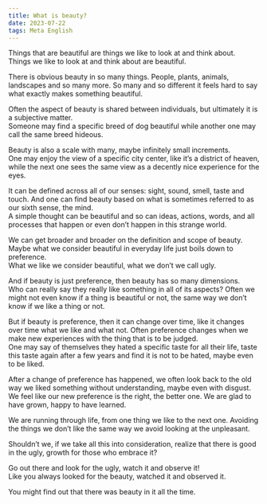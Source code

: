 ```yaml
---
title: What is beauty?
date: 2023-07-22
tags: Meta English
---
```


Things that are beautiful are things we like to look at and think about. <br>
Things we like to look at and think about are beautiful. <br>

There is obvious beauty in so many things. People, plants, animals, landscapes and so many more. So many and so different it feels hard to say what exactly makes something beautiful.<br>

Often the aspect of beauty is shared between individuals, but ultimately it is a subjective matter. <br>
Someone may find a specific breed of dog beautiful while another one may call the same breed hideous. <br>

Beauty is also a scale with many, maybe infinitely small increments. <br>
One may enjoy the view of a specific city center, like it’s a district of heaven, while the next one sees the same view as a decently nice experience for the eyes. <br>

It can be defined across all of our senses: sight, sound, smell, taste and touch. And one can find beauty based on what is sometimes referred to as our sixth sense, the mind. <br>
A simple thought can be beautiful and so can ideas, actions, words, and all processes that happen or even don’t happen in this strange world. <br>

We can get broader and broader on the definition and scope of beauty. <br>
Maybe what we consider beautiful in everyday life just boils down to preference. <br>
What we like we consider beautiful, what we don’t we call ugly. <br>

And if beauty is just preference, then beauty has so many dimensions. <br>
Who can really say they really like something in all of its aspects? Often we might not even know if a thing is beautiful or not, the same way we don’t know if we like a thing or not. <br>

But if beauty is preference, then it can change over time, like it changes over time what we like and what not. Often preference changes when we make new experiences with the thing that is to be judged. <br>
One may say of themselves they hated a specific taste for all their life, taste this taste again after a few years and find it is not to be hated, maybe even to be liked. <br>

After a change of preference has happened, we often look back to the old way we liked something without understanding, maybe even with disgust. <br>
We feel like our new preference is the right, the better one. We are glad to have grown, happy to have learned. <br>

We are running through life, from one thing we like to the next one. Avoiding the things we don’t like the same way we avoid looking at the unpleasant.<br>

Shouldn’t we, if we take all this into consideration, realize that there is good in the ugly, growth for those who embrace it? <br>

Go out there and look for the ugly, watch it and observe it!<br>
Like you always looked for the beauty, watched it and observed it.<br>

You might find out that there was beauty in it all the time.
